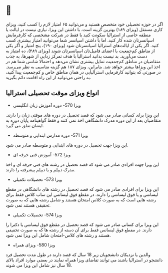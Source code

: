 # 🦘

اگر در حوزه تحصیلی خود متخصص هستید و می‌توانید ۶۵ امتیاز لازم را کسب کنید، ویزای کاری مستقل (ویزای ۱۸۹) بهترین گزینه است. با داشتن این ویزا، نیازی نیست در ایالت یا منطقه خاصی از استرالیا سکونت کنید یا فقط در شرکت مشخصی که کارفرمایش اسپانسرتان شده کار کنید. اما با داشتن اسپانسر شما می‌توانید امتیاز بیشتری کسب کنید. اگر یکی از ایالت‌های استرالیا اسپانسرتان شود (ویزای ۱۹۰)، پنج امتیاز و اگر یکی از مناطق کم‌جمعیت یا اعضای فامیل‌تان اسپانسرتان شوند (ویزای ۴۸۹)، ده امتیاز به دست می‌آورید. بد نیست بدانید استرالیا با هدف تمرکز زدایی از شهرها، به جذب متقاضیان در مناطق کم‌جمعیت تمایل بیشتری نشان می‌دهد و احتمالا شانس شما هم در اخذ این ویزاها بیشتر خواهد شد. بنابراین، ویزای ۱۸۷ هم گزینه مناسبی به نظر می‌رسد. در صورتی که بتوانید کارفرمایی استرالیایی در همان مناطق خاص و کم‌جمعیت پیدا کنید، به راحتی می‌توانید از این راه اقامت دائم بگیرید.

## انواع ویزای موقت تحصیلی استرالیا

* ویزا 570- دوره آموزش زبان انگلیسی

این ویزا برای کسانی صادر می شود که قصد تحصیل در دوره های موقتی زبان را دارند. متقاضیان بعد از این دوره مدرک دانشگاهی اخذ نمی کنند و فقط گواهینامه پایان دوره به ایشان تعلق می گیرد.

* ویزا 571- دوره مدارس ابتدایی و متوسطه

این ویزا جهت تحصیل در دوره های ابتدایی و متوسطه صادر می شود.

* ویزا 572- آموزش فنی حرفه ای

این ویزا جهت افرادی صادر می شود که قصد تحصیل در رشته های فنی حرفه ای و اخذ مدرک دیپلم و یا دیپلم پیشرفته را دارند.

* ویزا 573- تحصیلات تکمیلی

این ویزا برای افرادی صادر می شود که قصد تحصیل در رشته های دانشگاهی در مقطع لیسانس و یا فوق لیسانس را دارند. در مقطع فوق لیسانس این ساب کلاس فقط برای رشته هایی است که به صورت کلاس امتحان هستند و شامل رشته هایی که به صورت تحقیقی هستند نمی شود.

* ویزا 574- تحصیلات تکمیلی

این ویزا برای کسانی صادر می شود که قصد تحصیل در مقطع فوق لیسانس یا دکترا را دارند. در مقطع فوق لیسانس فقط برای آن دسته از رشته ها که به صورت تحقیقی هستند و رشته های کلاس-امتحان شامل این ویزا نمی شود.

* ویزا 580- ویزای همراه

والدین یا نزدیکان دانشجویان زیر 18 سال که قصد دارند در طول مدت تحصیل فرد دانشجو در استرالیا باشند می توانند تقاضای ویزا همراه نمایند در بعضی موارد افراد بالای 18 سال نیز شامل این ویزا می شوند.